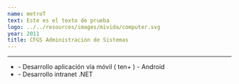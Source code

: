 ```yaml
---
name: metroT
text: Este es el texto de prueba
logo: ../../resources/images/mivida/computer.svg
year: 2011
title: CFGS Administración de Sistemas
---
```


---

- \- Desarrollo aplicación vía móvil ( ten+ ) - Android
- \- Desarrollo intranet .NET
